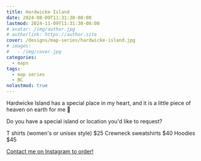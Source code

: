 ```yaml
---
title: Hardwicke Island
date: 2024-08-09T11:31:30-08:00
lastmod: 2024-11-09T11:31:30-08:00
# avatar: /img/author.jpg
# authorlink: https://author.site
cover: /designs/map-series/hardwicke-island.jpg
# images:
#   - /img/cover.jpg
categories:
  - maps
tags:
  - map series
  - BC
nolastmod: true
---
```


Hardwicke Island has a special place in my heart, and it is a little piece of heaven on earth for me 🩷

Do you have a special island or location you'd like to request?

T shirts (women's or unisex style) $25
Crewneck sweatshirts $40
Hoodies $45

<!--more-->

[Contact me on Instagram to order!](https://www.instagram.com/p/C-dMY79vcEJ/)
